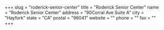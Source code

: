 +++
slug = "roderick-senior-center"
title = "Roderick Senior Center"
name = "Roderick Senior Center"
address = "90Corral Ave Suite A"
city = "Hayfork"
state = "CA"
postal = "96041"
website = ""
phone = ""
fax = ""
+++

